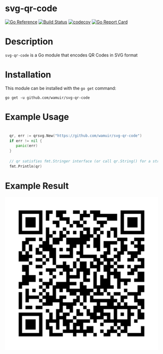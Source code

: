 svg-qr-code
=====

[![Go Reference](https://pkg.go.dev/badge/github.com/wamuir/svg-qr-code.svg)](https://pkg.go.dev/github.com/wamuir/svg-qr-code)
[![Build Status](https://travis-ci.org/wamuir/svg-qr-code.svg?branch=main)](https://travis-ci.org/wamuir/svg-qr-code)
[![codecov](https://codecov.io/gh/wamuir/svg-qr-code/branch/main/graph/badge.svg)](https://codecov.io/gh/wamuir/svg-qr-code)
[![Go Report Card](https://goreportcard.com/badge/github.com/wamuir/svg-qr-code)](https://goreportcard.com/report/github.com/wamuir/svg-qr-code)

# Description

`svg-qr-code` is a Go module that encodes QR Codes in SVG format

# Installation

This module can be installed with the `go get` command:

    go get -u github.com/wamuir/svg-qr-code


# Example Usage

```go

  qr, err := qrsvg.New("https://github.com/wamuir/svg-qr-code")
  if err != nil {
     panic(err)
  }

  // qr satisfies fmt.Stringer interface (or call qr.String() for a string)
  fmt.Println(qr)
```

# Example Result

![Quick Response (QR) Code](https://github.com/wamuir/svg-qr-code/raw/main/example.svg)
